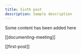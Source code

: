 ```yaml
---
title: Sixth post
description: Sample description
---
```

Some content has been added here

[[documenting-meeting]]

[[first-post]]
